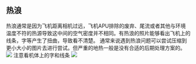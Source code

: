## 热浪
热浪通常是因为飞机距离相机过远，飞机APU排除的废弃、尾流或者其他与环境温度不符的热源导致这中间的空气密度并不相同。有热浪的照片能够看出飞机上的线条，字等产生了扭曲，导致看不清楚。
通常来说遇到热浪问题可以尝试压缩到更小大小的图片去进行尝试。但严重的地热一般是没有合适的后期处理方案的。
![](https://source.cdn.794td.cn/TOGA/guideline/image059.jpg)
注意看机体上的字和线条
![](https://source.cdn.794td.cn/TOGA/guideline/image060.png)